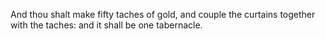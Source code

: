 And thou shalt make fifty taches of gold, and couple the curtains together with the taches: and it shall be one tabernacle.
